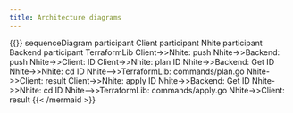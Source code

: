 ```yaml
---
title: Architecture diagrams
---
```




{{<mermaid>}}
sequenceDiagram
    participant Client
    participant Nhite
    participant Backend
    participant TerraformLib
    Client->>Nhite: push
    Nhite->>Backend: push
    Nhite->>Client: ID
    Client->>Nhite: plan ID
    Nhite->>Backend: Get ID
    Nhite->>Nhite: cd ID
    Nhite-->>TerraformLib: commands/plan.go
    Nhite->>Client: result
    Client->>Nhite: apply ID
    Nhite->>Backend: Get ID
    Nhite->>Nhite: cd ID
    Nhite-->>TerraformLib: commands/apply.go
    Nhite->>Client: result
{{< /mermaid >}}

